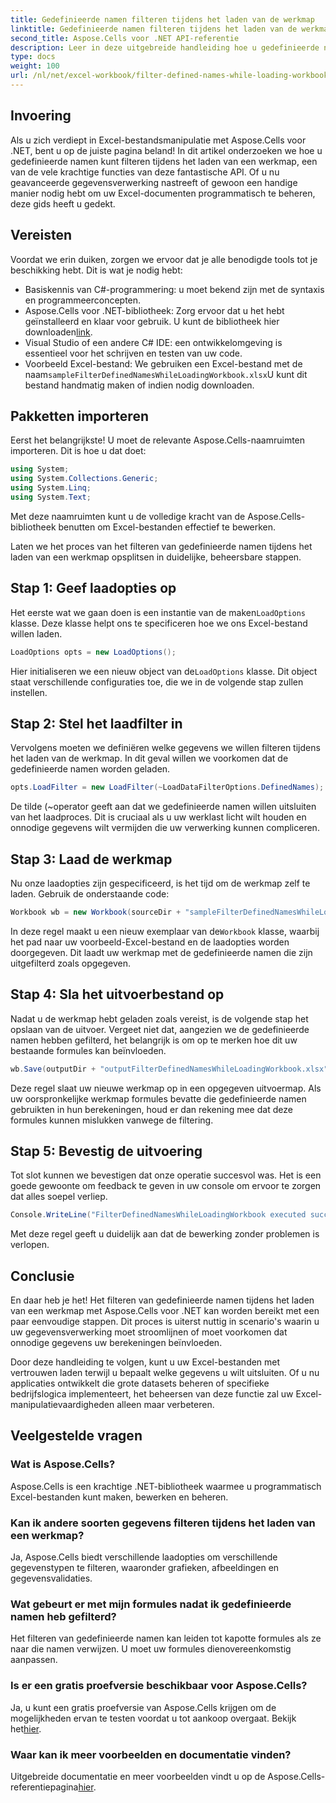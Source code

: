 ```yaml
---
title: Gedefinieerde namen filteren tijdens het laden van de werkmap
linktitle: Gedefinieerde namen filteren tijdens het laden van de werkmap
second_title: Aspose.Cells voor .NET API-referentie
description: Leer in deze uitgebreide handleiding hoe u gedefinieerde namen kunt filteren tijdens het laden van een werkmap met Aspose.Cells voor .NET.
type: docs
weight: 100
url: /nl/net/excel-workbook/filter-defined-names-while-loading-workbook/
---
```

## Invoering

Als u zich verdiept in Excel-bestandsmanipulatie met Aspose.Cells voor .NET, bent u op de juiste pagina beland! In dit artikel onderzoeken we hoe u gedefinieerde namen kunt filteren tijdens het laden van een werkmap, een van de vele krachtige functies van deze fantastische API. Of u nu geavanceerde gegevensverwerking nastreeft of gewoon een handige manier nodig hebt om uw Excel-documenten programmatisch te beheren, deze gids heeft u gedekt.

## Vereisten

Voordat we erin duiken, zorgen we ervoor dat je alle benodigde tools tot je beschikking hebt. Dit is wat je nodig hebt:

- Basiskennis van C#-programmering: u moet bekend zijn met de syntaxis en programmeerconcepten.
-  Aspose.Cells voor .NET-bibliotheek: Zorg ervoor dat u het hebt geïnstalleerd en klaar voor gebruik. U kunt de bibliotheek hier downloaden[link](https://releases.aspose.com/cells/net/).
- Visual Studio of een andere C# IDE: een ontwikkelomgeving is essentieel voor het schrijven en testen van uw code.
-  Voorbeeld Excel-bestand: We gebruiken een Excel-bestand met de naam`sampleFilterDefinedNamesWhileLoadingWorkbook.xlsx`U kunt dit bestand handmatig maken of indien nodig downloaden.

## Pakketten importeren

Eerst het belangrijkste! U moet de relevante Aspose.Cells-naamruimten importeren. Dit is hoe u dat doet:

```csharp
using System;
using System.Collections.Generic;
using System.Linq;
using System.Text;
```

Met deze naamruimten kunt u de volledige kracht van de Aspose.Cells-bibliotheek benutten om Excel-bestanden effectief te bewerken.

Laten we het proces van het filteren van gedefinieerde namen tijdens het laden van een werkmap opsplitsen in duidelijke, beheersbare stappen.

## Stap 1: Geef laadopties op

 Het eerste wat we gaan doen is een instantie van de maken`LoadOptions` klasse. Deze klasse helpt ons te specificeren hoe we ons Excel-bestand willen laden.

```csharp
LoadOptions opts = new LoadOptions();
```

 Hier initialiseren we een nieuw object van de`LoadOptions` klasse. Dit object staat verschillende configuraties toe, die we in de volgende stap zullen instellen.

## Stap 2: Stel het laadfilter in

Vervolgens moeten we definiëren welke gegevens we willen filteren tijdens het laden van de werkmap. In dit geval willen we voorkomen dat de gedefinieerde namen worden geladen.

```csharp
opts.LoadFilter = new LoadFilter(~LoadDataFilterOptions.DefinedNames);
```

De tilde (~operator geeft aan dat we gedefinieerde namen willen uitsluiten van het laadproces. Dit is cruciaal als u uw werklast licht wilt houden en onnodige gegevens wilt vermijden die uw verwerking kunnen compliceren.

## Stap 3: Laad de werkmap

Nu onze laadopties zijn gespecificeerd, is het tijd om de werkmap zelf te laden. Gebruik de onderstaande code:

```csharp
Workbook wb = new Workbook(sourceDir + "sampleFilterDefinedNamesWhileLoadingWorkbook.xlsx", opts);
```

 In deze regel maakt u een nieuw exemplaar van de`Workbook` klasse, waarbij het pad naar uw voorbeeld-Excel-bestand en de laadopties worden doorgegeven. Dit laadt uw werkmap met de gedefinieerde namen die zijn uitgefilterd zoals opgegeven.

## Stap 4: Sla het uitvoerbestand op

Nadat u de werkmap hebt geladen zoals vereist, is de volgende stap het opslaan van de uitvoer. Vergeet niet dat, aangezien we de gedefinieerde namen hebben gefilterd, het belangrijk is om op te merken hoe dit uw bestaande formules kan beïnvloeden.

```csharp
wb.Save(outputDir + "outputFilterDefinedNamesWhileLoadingWorkbook.xlsx");
```

Deze regel slaat uw nieuwe werkmap op in een opgegeven uitvoermap. Als uw oorspronkelijke werkmap formules bevatte die gedefinieerde namen gebruikten in hun berekeningen, houd er dan rekening mee dat deze formules kunnen mislukken vanwege de filtering.

## Stap 5: Bevestig de uitvoering

Tot slot kunnen we bevestigen dat onze operatie succesvol was. Het is een goede gewoonte om feedback te geven in uw console om ervoor te zorgen dat alles soepel verliep.

```csharp
Console.WriteLine("FilterDefinedNamesWhileLoadingWorkbook executed successfully.");
```

Met deze regel geeft u duidelijk aan dat de bewerking zonder problemen is verlopen.

## Conclusie

En daar heb je het! Het filteren van gedefinieerde namen tijdens het laden van een werkmap met Aspose.Cells voor .NET kan worden bereikt met een paar eenvoudige stappen. Dit proces is uiterst nuttig in scenario's waarin u uw gegevensverwerking moet stroomlijnen of moet voorkomen dat onnodige gegevens uw berekeningen beïnvloeden.

Door deze handleiding te volgen, kunt u uw Excel-bestanden met vertrouwen laden terwijl u bepaalt welke gegevens u wilt uitsluiten. Of u nu applicaties ontwikkelt die grote datasets beheren of specifieke bedrijfslogica implementeert, het beheersen van deze functie zal uw Excel-manipulatievaardigheden alleen maar verbeteren.

## Veelgestelde vragen

### Wat is Aspose.Cells?
Aspose.Cells is een krachtige .NET-bibliotheek waarmee u programmatisch Excel-bestanden kunt maken, bewerken en beheren.

### Kan ik andere soorten gegevens filteren tijdens het laden van een werkmap?
Ja, Aspose.Cells biedt verschillende laadopties om verschillende gegevenstypen te filteren, waaronder grafieken, afbeeldingen en gegevensvalidaties.

### Wat gebeurt er met mijn formules nadat ik gedefinieerde namen heb gefilterd?
Het filteren van gedefinieerde namen kan leiden tot kapotte formules als ze naar die namen verwijzen. U moet uw formules dienovereenkomstig aanpassen.

### Is er een gratis proefversie beschikbaar voor Aspose.Cells?
 Ja, u kunt een gratis proefversie van Aspose.Cells krijgen om de mogelijkheden ervan te testen voordat u tot aankoop overgaat. Bekijk het[hier](https://releases.aspose.com/).

### Waar kan ik meer voorbeelden en documentatie vinden?
 Uitgebreide documentatie en meer voorbeelden vindt u op de Aspose.Cells-referentiepagina[hier](https://reference.aspose.com/cells/net/).